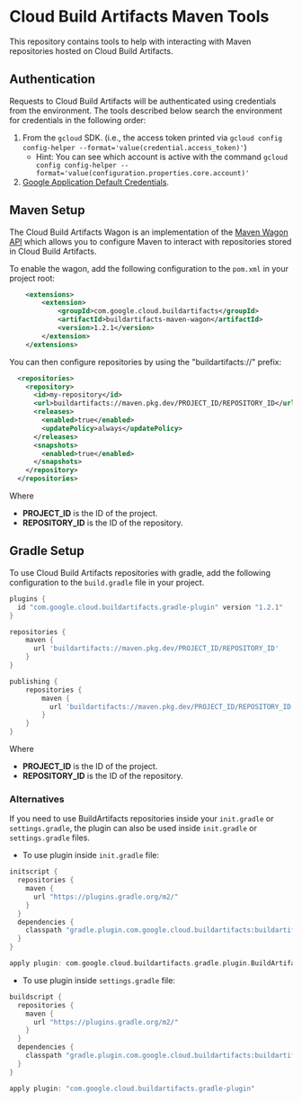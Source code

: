 # Cloud Build Artifacts Maven Tools

This repository contains tools to help with interacting with Maven repositories hosted on Cloud
Build Artifacts.

## Authentication

Requests to Cloud Build Artifacts will be authenticated using credentials from the environment. The
tools described below search the environment for credentials in the following order:
1. From the `gcloud` SDK. (i.e., the access token printed via `gcloud config config-helper --format='value(credential.access_token)'`)
    * Hint: You can see which account is active with the command `gcloud config config-helper --format='value(configuration.properties.core.account)'`
1. [Google Application Default Credentials](https://developers.google.com/accounts/docs/application-default-credentials).

## Maven Setup

The Cloud Build Artifacts Wagon is an implementation of the
[Maven Wagon API](https://maven.apache.org/wagon/) which allows you to configure Maven to interact
with repositories stored in Cloud Build Artifacts.

To enable the wagon, add the following configuration to the `pom.xml` in your project root:

```xml
    <extensions>
        <extension>
            <groupId>com.google.cloud.buildartifacts</groupId>
            <artifactId>buildartifacts-maven-wagon</artifactId>
            <version>1.2.1</version>
        </extension>
    </extensions>
```

You can then configure repositories by using the "buildartifacts://" prefix:

```xml
  <repositories>
    <repository>
      <id>my-repository</id>
      <url>buildartifacts://maven.pkg.dev/PROJECT_ID/REPOSITORY_ID</url>
      <releases>
        <enabled>true</enabled>
        <updatePolicy>always</updatePolicy>
      </releases>
      <snapshots>
        <enabled>true</enabled>
      </snapshots>
    </repository>
  </repositories>
```

Where
* **PROJECT_ID** is the ID of the project.
* **REPOSITORY_ID** is the ID of the repository.

## Gradle Setup

To use Cloud Build Artifacts repositories with gradle, add the following configuration to the
`build.gradle` file in your project.

```gradle
plugins {
  id "com.google.cloud.buildartifacts.gradle-plugin" version "1.2.1"
}

repositories {
    maven {
      url 'buildartifacts://maven.pkg.dev/PROJECT_ID/REPOSITORY_ID'
    }
}

publishing {
    repositories {
        maven {
          url 'buildartifacts://maven.pkg.dev/PROJECT_ID/REPOSITORY_ID'
        }
    }
}
```

Where
* **PROJECT_ID** is the ID of the project.
* **REPOSITORY_ID** is the ID of the repository.

### Alternatives

If you need to use BuildArtifacts repositories inside your `init.gradle` or `settings.gradle`, the plugin can also be used inside `init.gradle` or `settings.gradle` files. 

* To use plugin inside `init.gradle` file:

```gradle
initscript {
  repositories {
    maven {
      url "https://plugins.gradle.org/m2/"
    }
  }
  dependencies {
    classpath "gradle.plugin.com.google.cloud.buildartifacts:buildartifacts-gradle-plugin:1.2.1"
  }
}

apply plugin: com.google.cloud.buildartifacts.gradle.plugin.BuildArtifactsGradlePlugin
```

* To use plugin inside `settings.gradle` file:

```gradle
buildscript {
  repositories {
    maven {
      url "https://plugins.gradle.org/m2/"
    }
  }
  dependencies {
    classpath "gradle.plugin.com.google.cloud.buildartifacts:buildartifacts-gradle-plugin:1.2.1"
  }
}

apply plugin: "com.google.cloud.buildartifacts.gradle-plugin"
```
